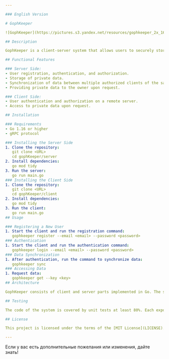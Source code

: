 ```yaml
---

### English Version

# GophKeeper

![GophKeeper](https://pictures.s3.yandex.net/resources/gophkeeper_2x_1650456239.png)

## Description

GophKeeper is a client-server system that allows users to securely store logins, passwords, binary data, and other private information. The system provides users with the ability to authenticate, authorize, and synchronize data between multiple clients.

## Functional Features

### Server Side:
- User registration, authentication, and authorization.
- Storage of private data.
- Synchronization of data between multiple authorized clients of the same owner.
- Providing private data to the owner upon request.

### Client Side:
- User authentication and authorization on a remote server.
- Access to private data upon request.

## Installation

### Requirements
- Go 1.16 or higher
- gRPC protocol

### Installing the Server Side
1. Clone the repository:
   git clone <URL>
   cd gophKeeper/server
2. Install dependencies:
   go mod tidy
3. Run the server:
   go run main.go
### Installing the Client Side
1. Clone the repository:
   git clone <URL>
   cd gophKeeper/client
2. Install dependencies:
   go mod tidy
3. Run the client:
   go run main.go
## Usage

### Registering a New User
1. Start the client and run the registration command:
   gophkeeper register --email <email> --password <password>
### Authentication
1. Start the client and run the authentication command:
   gophkeeper login --email <email> --password <password>
### Data Synchronization
1. After authentication, run the command to synchronize data:
   gophkeeper sync
### Accessing Data
1. Request data:
   gophkeeper get --key <key>
## Architecture

GophKeeper consists of client and server parts implemented in Go. The server uses gRPC to handle requests, while the client provides a command-line interface for interaction with the server. Data is encrypted to ensure security.

## Testing

The code of the system is covered by unit tests at least 80%. Each exported function, type, variable, and package contains comprehensive documentation.

## License

This project is licensed under the terms of the [MIT License](LICENSE).

---
```


Если у вас есть дополнительные пожелания или изменения, дайте знать!